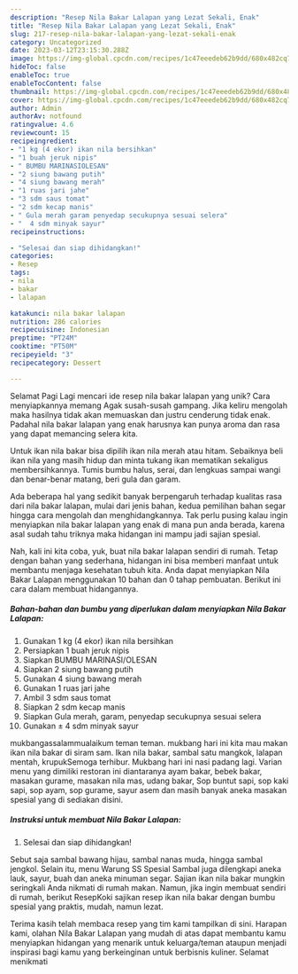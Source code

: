 ```yaml
---
description: "Resep Nila Bakar Lalapan yang Lezat Sekali, Enak"
title: "Resep Nila Bakar Lalapan yang Lezat Sekali, Enak"
slug: 217-resep-nila-bakar-lalapan-yang-lezat-sekali-enak
category: Uncategorized
date: 2023-03-12T23:15:30.288Z
image: https://img-global.cpcdn.com/recipes/1c47eeedeb62b9dd/680x482cq70/nila-bakar-lalapan-foto-resep-utama.jpg
hideToc: false
enableToc: true
enableTocContent: false
thumbnail: https://img-global.cpcdn.com/recipes/1c47eeedeb62b9dd/680x482cq70/nila-bakar-lalapan-foto-resep-utama.jpg
cover: https://img-global.cpcdn.com/recipes/1c47eeedeb62b9dd/680x482cq70/nila-bakar-lalapan-foto-resep-utama.jpg
author: Admin
authorAv: notfound
ratingvalue: 4.6
reviewcount: 15
recipeingredient:
- "1 kg (4 ekor) ikan nila bersihkan"
- "1 buah jeruk nipis"
- " BUMBU MARINASIOLESAN"
- "2 siung bawang putih"
- "4 siung bawang merah"
- "1 ruas jari jahe"
- "3 sdm saus tomat"
- "2 sdm kecap manis"
- " Gula merah garam penyedap secukupnya sesuai selera"
- "  4 sdm minyak sayur"
recipeinstructions:

- "Selesai dan siap dihidangkan!"
categories:
- Resep
tags:
- nila
- bakar
- lalapan

katakunci: nila bakar lalapan 
nutrition: 286 calories
recipecuisine: Indonesian
preptime: "PT24M"
cooktime: "PT50M"
recipeyield: "3"
recipecategory: Dessert

---
```



Selamat Pagi Lagi mencari ide resep nila bakar lalapan yang unik? Cara menyiapkannya memang Agak susah-susah gampang. Jika keliru mengolah maka hasilnya tidak akan memuaskan dan justru cenderung tidak enak. Padahal nila bakar lalapan yang enak harusnya kan punya aroma dan rasa yang dapat memancing selera kita.


Untuk ikan nila bakar bisa dipilih ikan nila merah atau hitam. Sebaiknya beli ikan nila yang masih hidup dan minta tukang ikan mematikan sekaligus membersihkannya. Tumis bumbu halus, serai, dan lengkuas sampai wangi dan benar-benar matang, beri gula dan garam.

Ada beberapa hal yang sedikit banyak berpengaruh terhadap kualitas rasa dari nila bakar lalapan, mulai dari jenis bahan, kedua pemilihan bahan segar hingga cara mengolah dan menghidangkannya. Tak perlu pusing kalau ingin menyiapkan nila bakar lalapan yang enak di mana pun anda berada, karena asal sudah tahu triknya maka hidangan ini mampu jadi sajian spesial.


Nah, kali ini kita coba, yuk, buat nila bakar lalapan sendiri di rumah. Tetap dengan bahan yang sederhana, hidangan ini bisa memberi manfaat untuk membantu menjaga kesehatan tubuh kita. Anda dapat menyiapkan Nila Bakar Lalapan menggunakan 10 bahan dan 0 tahap pembuatan. Berikut ini cara dalam membuat hidangannya.

<!--inarticleads1-->

##### Bahan-bahan dan bumbu yang diperlukan dalam menyiapkan Nila Bakar Lalapan:

1. Gunakan 1 kg (4 ekor) ikan nila bersihkan
1. Persiapkan 1 buah jeruk nipis
1. Siapkan  BUMBU MARINASI/OLESAN
1. Siapkan 2 siung bawang putih
1. Gunakan 4 siung bawang merah
1. Gunakan 1 ruas jari jahe
1. Ambil 3 sdm saus tomat
1. Siapkan 2 sdm kecap manis
1. Siapkan  Gula merah, garam, penyedap secukupnya sesuai selera
1. Gunakan  ± 4 sdm minyak sayur


mukbangassalammualaikum teman teman. mukbang hari ini kita mau makan ikan nila bakar di siram sam. Ikan nila bakar, sambal satu mangkok, lalapan mentah, krupukSemoga terhibur. Mukbang hari ini nasi padang lagi. Varian menu yang dimiliki restoran ini diantaranya ayam bakar, bebek bakar, masakan gurame, masakan nila mas, udang bakar, Sop buntut sapi, sop kaki sapi, sop ayam, sop gurame, sayur asem dan masih banyak aneka masakan spesial yang di sediakan disini. 

<!--inarticleads2-->

##### Instruksi untuk membuat Nila Bakar Lalapan:


1. Selesai dan siap dihidangkan!

Sebut saja sambal bawang hijau, sambal nanas muda, hingga sambal jengkol. Selain itu, menu Warung SS Spesial Sambal juga dilengkapi aneka lauk, sayur, buah dan aneka minuman segar. Sajian ikan nila bakar mungkin seringkali Anda nikmati di rumah makan. Namun, jika ingin membuat sendiri di rumah, berikut ResepKoki sajikan resep ikan nila bakar dengan bumbu spesial yang praktis, mudah, namun lezat. 

Terima kasih telah membaca resep yang tim kami tampilkan di sini. Harapan kami, olahan Nila Bakar Lalapan yang mudah di atas dapat membantu kamu menyiapkan hidangan yang menarik untuk keluarga/teman ataupun menjadi inspirasi bagi kamu yang berkeinginan untuk berbisnis kuliner. Selamat menikmati
